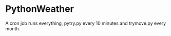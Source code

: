PythonWeather
=============
A cron job runs everything, pytry.py every 10 minutes and trymove.py every month.  
